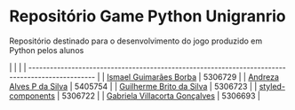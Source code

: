 # Repositório Game Python Unigranrio

Repositório destinado para o desenvolvimento do jogo produzido em Python pelos alunos 

|                                                                                                  |          |
| ------------------------------------------------------------------------------------------------ |
| [Ismael Guimarães Borba](https://github.com/ismaelguimaraes)                                                              | 5306729 |
| [Andreza Alves P da Silva](https://github.com/drezalvs)                     | 5405754 | 
| [Guilherme Brito da Silva](https://github.com/srbrito)                      | 5306723 |
| [styled-components](https://github.com/rafaanascimento)                     | 5306722 |
| [Gabriela Villacorta Gonçalves](https://github.com/Gabriela-Villacorta)     | 5306693 |